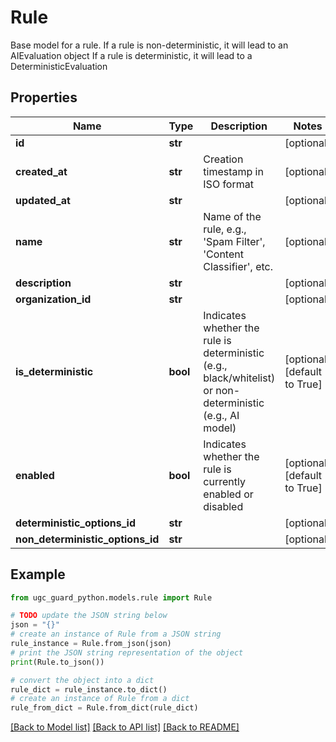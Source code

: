 # Rule

Base model for a rule.  If a rule is non-deterministic, it will lead to an AIEvaluation object If a rule is deterministic, it will lead to a DeterministicEvaluation

## Properties

Name | Type | Description | Notes
------------ | ------------- | ------------- | -------------
**id** | **str** |  | [optional] 
**created_at** | **str** | Creation timestamp in ISO format | [optional] 
**updated_at** | **str** |  | [optional] 
**name** | **str** | Name of the rule, e.g., &#39;Spam Filter&#39;, &#39;Content Classifier&#39;, etc. | [optional] 
**description** | **str** |  | [optional] 
**organization_id** | **str** |  | [optional] 
**is_deterministic** | **bool** | Indicates whether the rule is deterministic (e.g., black/whitelist) or non-deterministic (e.g., AI model) | [optional] [default to True]
**enabled** | **bool** | Indicates whether the rule is currently enabled or disabled | [optional] [default to True]
**deterministic_options_id** | **str** |  | [optional] 
**non_deterministic_options_id** | **str** |  | [optional] 

## Example

```python
from ugc_guard_python.models.rule import Rule

# TODO update the JSON string below
json = "{}"
# create an instance of Rule from a JSON string
rule_instance = Rule.from_json(json)
# print the JSON string representation of the object
print(Rule.to_json())

# convert the object into a dict
rule_dict = rule_instance.to_dict()
# create an instance of Rule from a dict
rule_from_dict = Rule.from_dict(rule_dict)
```
[[Back to Model list]](../README.md#documentation-for-models) [[Back to API list]](../README.md#documentation-for-api-endpoints) [[Back to README]](../README.md)


